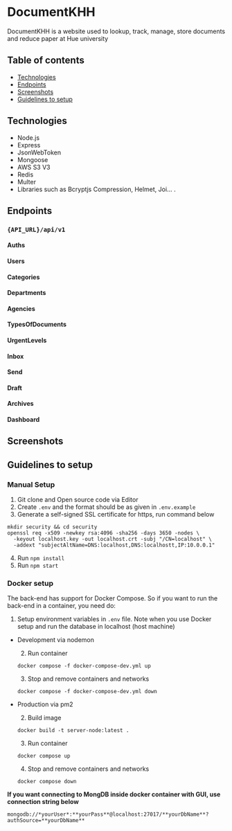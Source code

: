# DocumentKHH

DocumentKHH is a website used to lookup, track, manage, store documents and reduce paper at Hue university

## Table of contents

- [Technologies](#technologies)
- [Endpoints](#endpoints)
- [Screenshots](#screenshots)
- [Guidelines to setup](#guidelines-to-setup)

## Technologies

- Node.js
- Express
- JsonWebToken
- Mongoose
- AWS S3 V3
- Redis
- Multer
- Libraries such as Bcryptjs Compression, Helmet, Joi...
  .

## Endpoints

### `{API_URL}/api/v1`

#### Auths

#### Users

#### Categories

#### Departments

#### Agencies

#### TypesOfDocuments

#### UrgentLevels

#### Inbox

#### Send

#### Draft

#### Archives

#### Dashboard

## Screenshots

## Guidelines to setup

### Manual Setup

1. Git clone and Open source code via Editor
2. Create `.env` and the format should be as given in `.env.example`
3. Generate a self-signed SSL certificate for https, run command below

```
mkdir security && cd security
openssl req -x509 -newkey rsa:4096 -sha256 -days 3650 -nodes \
  -keyout localhost.key -out localhost.crt -subj "/CN=localhost" \
  -addext "subjectAltName=DNS:localhost,DNS:localhostt,IP:10.0.0.1"
```

4. Run `npm install`
5. Run `npm start`

### Docker setup

The back-end has support for Docker Compose. So if you want to run the back-end in a container, you need do:

1. Setup environment variables in `.env` file. Note when you use Docker setup and run the database in localhost (host machine)

- Development via nodemon

  2. Run container

  ```
  docker compose -f docker-compose-dev.yml up
  ```

  3. Stop and remove containers and networks

  ```
  docker compose -f docker-compose-dev.yml down
  ```

- Production via pm2

  2. Build image

  ```
  docker build -t server-node:latest .
  ```

  3. Run container

  ```
  docker compose up
  ```

  4. Stop and remove containers and networks

  ```
  docker compose down
  ```

**If you want connecting to MongDB inside docker container with GUI, use connection string below**

```
mongodb://*yourUser*:**yourPass**@localhost:27017/**yourDbName**?authSource=**yourDbName**
```
